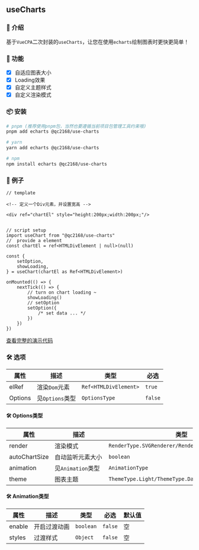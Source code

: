 ## useCharts

### 📖 介绍

基于`VueCPA`二次封装的`useCharts`，让您在使用`echarts`绘制图表时更快更简单！

### 🌈 功能

- [x] 自适应图表大小
- [x] Loading效果
- [x] 自定义主题样式
- [x] 自定义渲染模式

### 📦 安装

```bash
# pnpm (推荐使用pnpm包，当然也要遵循当前项目包管理工具约束哦)
pnpm add echarts @qc2168/use-charts

# yarn
yarn add echarts @qc2168/use-charts

# npm
npm install echarts @qc2168/use-charts
```

### 🤖 例子

```vue
// template

<!-- 定义一个Div元素，并设置宽高 -->

<div ref="chartEl" style="height:200px;width:200px;"/>


// script setup
import useChart from "@qc2168/use-charts"
//  provide a element
const chartEl = ref<HTMLDivElement | null>(null)

const {
    setOption,
    showLoading,
} = useChart(chartEl as Ref<HTMLDivElement>)

onMounted(() => {
    nextTick(() => {
        // turn on chart loading ~
        showLoading()
        // setOption
        setOption({
            /* set data ... */
        })
    })
})
```

[查看完整的演示代码](https://github.com/QC2168/useCharts/tree/main/example)

### 🛠️ 选项

| 属性      | 描述           | 类型                    | 必选      |
|---------|--------------|-----------------------|---------|
| elRef   | 渲染`Dom`元素    | `Ref<HTMLDivElement>` | `true`  |
| Options | 见`Options`类型 | `OptionsType`         | `false` |

#### 🛠️ Options类型

| 属性            | <div style="width:130px">描述</div> | 类型                                                 | 必选      | 默认值                      |
|---------------|-----------------------------------|----------------------------------------------------|---------|--------------------------|
| render        | 渲染模式                              | `RenderType.SVGRenderer/RenderType.CanvasRenderer` | `false` | `RenderType.SVGRenderer` |
| autoChartSize | 自动监听元素大小                          | `boolean`                                          | `false` | `false`                  |
| animation     | 见`Animation`类型                    | `AnimationType`                                    | `false` | `{}`                     |
| theme         | 图表主题                              | `ThemeType.Light/ThemeType.Dark/ThemeType.Default` | `false` | `ThemeType.Default`      |

#### 🛠️ Animation类型

| 属性     | 描述     | 类型        | 必选      | 默认值 |
|--------|--------|-----------|---------|-----|
| enable | 开启过渡动画 | `boolean` | `false` | 空   |
| styles | 过渡样式   | `Object`  | `false` | 空   |
